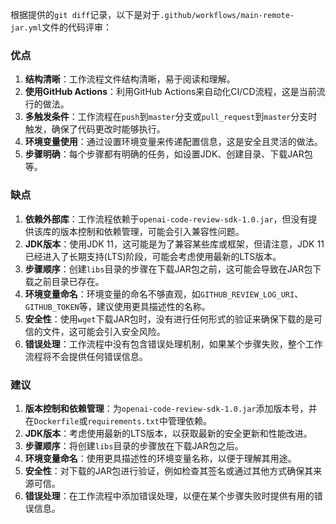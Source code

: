 根据提供的`git diff`记录，以下是对于`.github/workflows/main-remote-jar.yml`文件的代码评审：

### 优点

1. **结构清晰**：工作流程文件结构清晰，易于阅读和理解。
2. **使用GitHub Actions**：利用GitHub Actions来自动化CI/CD流程，这是当前流行的做法。
3. **多触发条件**：工作流程在`push`到`master`分支或`pull_request`到`master`分支时触发，确保了代码更改时能够执行。
4. **环境变量使用**：通过设置环境变量来传递配置信息，这是安全且灵活的做法。
5. **步骤明确**：每个步骤都有明确的任务，如设置JDK、创建目录、下载JAR包等。

### 缺点

1. **依赖外部库**：工作流程依赖于`openai-code-review-sdk-1.0.jar`，但没有提供该库的版本控制和依赖管理，可能会引入兼容性问题。
2. **JDK版本**：使用JDK 11，这可能是为了兼容某些库或框架，但请注意，JDK 11已经进入了长期支持(LTS)阶段，可能会考虑使用最新的LTS版本。
3. **步骤顺序**：创建`libs`目录的步骤在下载JAR包之前，这可能会导致在JAR包下载之前目录已存在。
4. **环境变量命名**：环境变量的命名不够直观，如`GITHUB_REVIEW_LOG_URI`、`GITHUB_TOKEN`等，建议使用更具描述性的名称。
5. **安全性**：使用`wget`下载JAR包时，没有进行任何形式的验证来确保下载的是可信的文件，这可能会引入安全风险。
6. **错误处理**：工作流程中没有包含错误处理机制，如果某个步骤失败，整个工作流程将不会提供任何错误信息。

### 建议

1. **版本控制和依赖管理**：为`openai-code-review-sdk-1.0.jar`添加版本号，并在`Dockerfile`或`requirements.txt`中管理依赖。
2. **JDK版本**：考虑使用最新的LTS版本，以获取最新的安全更新和性能改进。
3. **步骤顺序**：将创建`libs`目录的步骤放在下载JAR包之后。
4. **环境变量命名**：使用更具描述性的环境变量名称，以便于理解其用途。
5. **安全性**：对下载的JAR包进行验证，例如检查其签名或通过其他方式确保其来源可信。
6. **错误处理**：在工作流程中添加错误处理，以便在某个步骤失败时提供有用的错误信息。